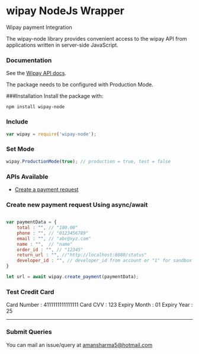 # wipay NodeJs Wrapper
Wipay payment Integration

The wipay-node library provides convenient access to the wipay API from applications written in server-side JavaScript.

### Documentation
See the [Wipay API docs](https://wipaycaribbean.com).

The package needs to be configured with Production Mode.

###Installation
Install the package with:
```
npm install wipay-node
```
### Include 
```javascript
var wipay = require('wipay-node');
```

### Set Mode
```javascript
wipay.ProductionMode(true); // production = true, test = false
```

### APIs Available
* [Create a payment request](#create_payment)

### <a name="create_payment"></a>Create new payment request Using async/await
```javascript

var paymentData = {
    total : "", // "100.00"
	phone : "", // "0123456789"
	email : "", // "abc@xyz.com"
	name : "",  // "name"
	order_id : "", // "12345"
	return_url : "", //"http://localhost:8080/status"
	developer_id : "", // developer_id from account or "1" for sandbox
}

let url = await wipay.create_payment(paymentData);

```
### Test Credit Card
Card Number : 4111111111111111
Card CVV : 123
Expiry Month : 01
Expiry Year : 25


---
### Submit Queries
You can mail an issue/query at amansharma5@hotmail.com